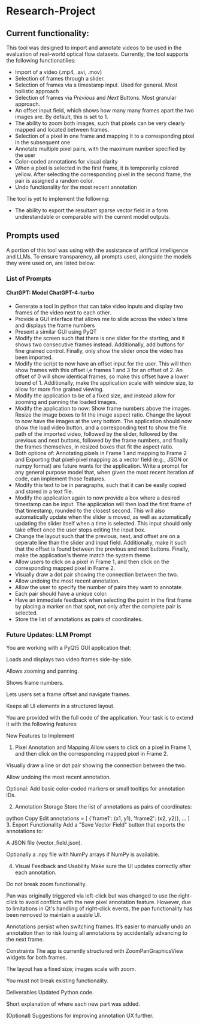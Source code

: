 # Research-Project

## Current functionality:

This tool was designed to import and annotate videos to be used in the evaluation of real-world optical flow datasets. Currently, the tool supports the following functionatilies:

- Import of a video (.mp4, .avi, .mov)
- Selection of frames through a slider.
- Selection of frames via a timestamp input. Used for general. Most hollistic approach 
- Selection of frames via _Previous_ and _Next_ Buttons. Most granular approach.
- An offset input field, which shows how many many frames apart the two images are. By default, this is set to 1.
- The ability to zoom both images, such that pixels can be very clearly mapped and located between frames. 
- Selection of a pixel in one frame and mapping it to a corresponding pixel in the subsequent one
- Annotate multiple pixel pairs, with the maximum number specified by the user 
- Color-coded annotations for visual clarity 
- When a pixel is selected in the first frame, it is temporarily colored yellow. After selecting the corresponding pixel in the second frame, the pair is assigned a random color.
- Undo functionality for the most recent annotation

The tool is yet to implement the following:
- The ability to export the resultant sparse vector field in a form understandable or comparable with the current model outputs. 


## Prompts used

A portion of this tool was using with the assistance of artifical intelligence and LLMs. To ensure transparency, all prompts used, alongside the models they were used on, are listed below:

### List of Prompts 
#### ChatGPT: Model ChatGPT-4-turbo
- Generate a tool in python that can take video inputs and display two frames of the video next to each other.
- Provide a GUI interface that allows me to slide across the video's time and displays the frame numbers
- Present a similar GUI using PyQT
- Modify the screen such that there is one slider for the starting, and it shows two consecutive frames instead. Additionally, add buttons for fine grained control. Finally, only show the slider once the video has been imported.
- Modify the script to now have an offset input for the user. This will then show frames with this offset i,e frames 1 and 3 for an offset of 2. An offset of 0 will show identical frames, so make this offset have a lower bound of 1. Additionally, make the application scale with window size, to allow for more fine grained viewing.
- Modify the application to be of a fixed size, and instead allow for zooming and panning the loaded images.
- Modify the application to now: Show frame numbers above the images. Resize the image boxes to fit the image aspect ratio. Change the layout to now have the images at the very bottom. The application should now show the load video button, and a corresponding text to show the file path of the imported video, followed by the slider, followed by the previous and next buttons, followed by the frame numbers, and finally the frames themselves, in resized boxes that fit the aspect ratio.
- Both options of: Annotating pixels in Frame 1 and mapping to Frame 2 and Exporting that pixel-pixel mapping as a vector field (e.g., JSON or numpy format) are future wants for the application. Write a prompt for any general purpose model that, when given the most recent iteration of code, can implement those features.
- Modify this text to be in paragraphs, such that it can be easily copied and stored in a text file.
- Modify the application again to now provide a box where a desired timestamp can be input. The application will then load the first frame of that timestamp, rounded to the closest second. This will also automatically update when the slider is moved, as well as automatically updating the slider itself when a time is selected. This input should only take effect once the user stops editing the input box.
- Change the layout such that the previous, next, and offset are on a seperate line than the slider and input field. Additionally, make it such that the offset is found between the previous and next buttons. Finally, make the application's theme match the system theme.
- Allow users to click on a pixel in Frame 1, and then click on the corresponding mapped pixel in Frame 2. 
- Visually draw a dot pair showing the connection between the two.
- Allow undoing the most recent annotation. 
- Allow the user to specify the number of pairs they want to annotate.
- Each pair should have a unique color.
- Have an immediate feedback when selecting the point in the first frame by placing a marker on that spot, not only after the complete pair is selected.
- Store the list of annotations as pairs of coordinates.

### Future Updates: LLM Prompt

You are working with a PyQt5 GUI application that:

Loads and displays two video frames side-by-side.

Allows zooming and panning.

Shows frame numbers.

Lets users set a frame offset and navigate frames.

Keeps all UI elements in a structured layout.

You are provided with the full code of the application. Your task is to extend it with the following features:

New Features to Implement
1. Pixel Annotation and Mapping
Allow users to click on a pixel in Frame 1, and then click on the corresponding mapped pixel in Frame 2.

Visually draw a line or dot pair showing the connection between the two.

Allow undoing the most recent annotation.

Optional: Add basic color-coded markers or small tooltips for annotation IDs.

2. Annotation Storage
Store the list of annotations as pairs of coordinates:

python
Copy
Edit
annotations = [
    {'frame1': (x1, y1), 'frame2': (x2, y2)},
    ...
]
3. Export Functionality
Add a "Save Vector Field" button that exports the annotations to:

A JSON file (vector_field.json).

Optionally a .npy file with NumPy arrays if NumPy is available.

4. Visual Feedback and Usability
Make sure the UI updates correctly after each annotation.

Do not break zoom functionality.

Pan was originally triggered via left-click but was changed to use the right-click to avoid conflicts with the new pixel annotation feature. However, due to limitations in Qt's handling of right-click events, the pan functionality has been removed to maintain a usable UI.

Annotations persist when switching frames. It’s easier to manually undo an annotation than to risk losing all annotations by accidentally advancing to the next frame.

Constraints
The app is currently structured with ZoomPanGraphicsView widgets for both frames.

The layout has a fixed size; images scale with zoom.

You must not break existing functionality.

Deliverables
Updated Python code.

Short explanation of where each new part was added.

(Optional) Suggestions for improving annotation UX further.

